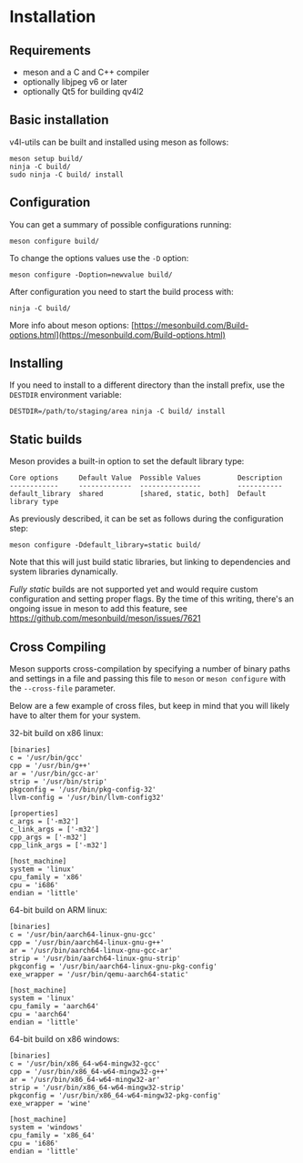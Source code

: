 # Installation

## Requirements

* meson and a C and C++ compiler
* optionally libjpeg v6 or later
* optionally Qt5 for building qv4l2

## Basic installation

v4l-utils can be built and installed using meson as follows:

```
meson setup build/
ninja -C build/
sudo ninja -C build/ install
```

## Configuration

You can get a summary of possible configurations running:

```
meson configure build/
```

To change the options values use the `-D` option:

```
meson configure -Doption=newvalue build/
```

After configuration you need to start the build process with:

```
ninja -C build/
```

More info about meson options:
[https://mesonbuild.com/Build-options.html](https://mesonbuild.com/Build-options.html)

## Installing

If you need to install to a different directory than the install prefix, use
the `DESTDIR` environment variable:

```
DESTDIR=/path/to/staging/area ninja -C build/ install
```

## Static builds

Meson provides a built-in option to set the default library type:

```
Core options     Default Value  Possible Values         Description
------------     -------------  ---------------         -----------
default_library  shared         [shared, static, both]  Default library type
```

As previously described, it can be set as follows during the configuration step:

```
meson configure -Ddefault_library=static build/
```

Note that this will just build static libraries, but linking to dependencies and
system libraries dynamically.

*Fully static* builds are not supported yet and would require custom
configuration and setting proper flags. By the time of this writing, there's an
ongoing issue in meson to add this feature, see
https://github.com/mesonbuild/meson/issues/7621

## Cross Compiling

Meson supports cross-compilation by specifying a number of binary paths and
settings in a file and passing this file to `meson` or `meson configure` with
the `--cross-file` parameter.

Below are a few example of cross files, but keep in mind that you will likely
have to alter them for your system.

32-bit build on x86 linux:

```
[binaries]
c = '/usr/bin/gcc'
cpp = '/usr/bin/g++'
ar = '/usr/bin/gcc-ar'
strip = '/usr/bin/strip'
pkgconfig = '/usr/bin/pkg-config-32'
llvm-config = '/usr/bin/llvm-config32'

[properties]
c_args = ['-m32']
c_link_args = ['-m32']
cpp_args = ['-m32']
cpp_link_args = ['-m32']

[host_machine]
system = 'linux'
cpu_family = 'x86'
cpu = 'i686'
endian = 'little'
```

64-bit build on ARM linux:

```
[binaries]
c = '/usr/bin/aarch64-linux-gnu-gcc'
cpp = '/usr/bin/aarch64-linux-gnu-g++'
ar = '/usr/bin/aarch64-linux-gnu-gcc-ar'
strip = '/usr/bin/aarch64-linux-gnu-strip'
pkgconfig = '/usr/bin/aarch64-linux-gnu-pkg-config'
exe_wrapper = '/usr/bin/qemu-aarch64-static'

[host_machine]
system = 'linux'
cpu_family = 'aarch64'
cpu = 'aarch64'
endian = 'little'
```

64-bit build on x86 windows:

```
[binaries]
c = '/usr/bin/x86_64-w64-mingw32-gcc'
cpp = '/usr/bin/x86_64-w64-mingw32-g++'
ar = '/usr/bin/x86_64-w64-mingw32-ar'
strip = '/usr/bin/x86_64-w64-mingw32-strip'
pkgconfig = '/usr/bin/x86_64-w64-mingw32-pkg-config'
exe_wrapper = 'wine'

[host_machine]
system = 'windows'
cpu_family = 'x86_64'
cpu = 'i686'
endian = 'little'
```
